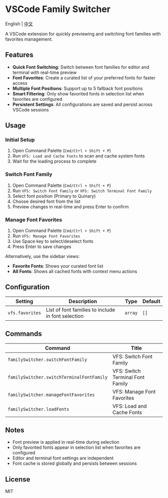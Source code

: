# VSCode Family Switcher

English | [中文](README-ZH.md)

A VSCode extension for quickly previewing and switching font families with favorites management.

## Features

- **Quick Font Switching**: Switch between font families for editor and terminal with real-time preview
- **Font Favorites**: Create a curated list of your preferred fonts for faster access
- **Multiple Font Positions**: Support up to 5 fallback font positions
- **Smart Filtering**: Only show favorited fonts in selection list when favorites are configured
- **Persistent Settings**: All configurations are saved and persist across VSCode sessions

## Usage

### Initial Setup

1. Open Command Palette (`Cmd/Ctrl + Shift + P`)
2. Run `VFS: Load and Cache Fonts` to scan and cache system fonts
3. Wait for the loading process to complete

### Switch Font Family

1. Open Command Palette (`Cmd/Ctrl + Shift + P`)
2. Run `VFS: Switch Font Family` or `VFS: Switch Terminal Font Family`
3. Select font position (Primary to Quinary)
4. Choose desired font from the list
5. Preview changes in real-time and press Enter to confirm

### Manage Font Favorites

1. Open Command Palette (`Cmd/Ctrl + Shift + P`)
2. Run `VFS: Manage Font Favorites`
3. Use Space key to select/deselect fonts
4. Press Enter to save changes

Alternatively, use the sidebar views:
- **Favorite Fonts**: Shows your curated font list
- **All Fonts**: Shows all cached fonts with context menu actions

## Configuration

| Setting | Description | Type | Default |
|---------|-------------|------|---------|
| `vfs.favorites` | List of font families to include in font selection | `array` | `[]` |

## Commands

| Command | Title |
|---------|-------|
| `familySwitcher.switchFontFamily` | VFS: Switch Font Family |
| `familySwitcher.switchTerminalFontFamily` | VFS: Switch Terminal Font Family |
| `familySwitcher.manageFontFavorites` | VFS: Manage Font Favorites |
| `familySwitcher.loadFonts` | VFS: Load and Cache Fonts |

## Notes

- Font preview is applied in real-time during selection
- Only favorited fonts appear in selection list when favorites are configured
- Editor and terminal font settings are independent
- Font cache is stored globally and persists between sessions

## License

MIT
